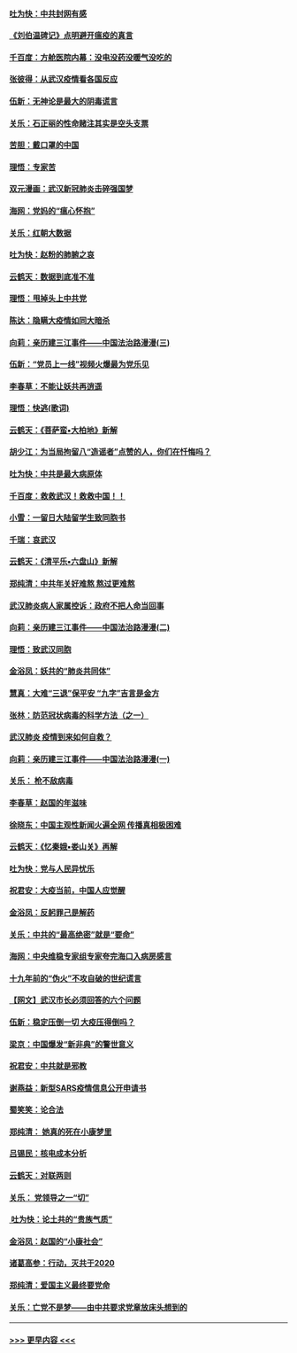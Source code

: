 #### [吐为快：中共封网有感](../pages/nsc993/n11852575.md?t=02081333) 
#### [《刘伯温碑记》点明避开瘟疫的真言](../pages/nsc993/n11852128.md?t=02081333) 
#### [千百度：方舱医院内幕：没电没药没暖气没吃的](../pages/nsc993/n11850211.md?t=02081333) 
#### [张彼得：从武汉疫情看各国反应](../pages/nsc993/n11850102.md?t=02081333) 
#### [伍新：无神论是最大的阴毒谎言](../pages/nsc993/n11846129.md?t=02081333) 
#### [关乐：石正丽的性命赌注其实是空头支票](../pages/nsc993/n11846109.md?t=02081333) 
#### [苦胆：戴口罩的中国](../pages/nsc993/n11845576.md?t=02081333) 
#### [理悟：专家苦](../pages/nsc993/n11845564.md?t=02081333) 
#### [双元漫画：武汉新冠肺炎击碎强国梦](../pages/nsc993/n11843320.md?t=02081333) 
#### [海网：党妈的“瘟心怀抱”](../pages/nsc993/n11840740.md?t=02081333) 
#### [关乐：红朝大数据](../pages/nsc993/n11840675.md?t=02081333) 
#### [吐为快：赵粉的肺腑之哀](../pages/nsc993/n11840618.md?t=02081333) 
#### [云鹤天：数据到底准不准](../pages/nsc993/n11840325.md?t=02081333) 
#### [理悟：甩掉头上中共党](../pages/nsc993/n11838826.md?t=02081333) 
#### [陈达：隐瞒大疫情如同大暗杀](../pages/nsc993/n11838771.md?t=02081333) 
#### [向莉：亲历建三江事件——中国法治路漫漫(三)](../pages/nsc993/n11831825.md?t=02081333) 
#### [伍新：“党员上一线”视频火爆最为党乐见](../pages/nsc993/n11838200.md?t=02081333) 
#### [李春草：不能让妖共再逍遥](../pages/nsc993/n11838102.md?t=02081333) 
#### [理悟：快逃(歌词)](../pages/nsc993/n11838083.md?t=02081333) 
#### [云鹤天：《菩萨蛮▪大柏地》新解](../pages/nsc993/n11838059.md?t=02081333) 
#### [胡少江：为当局拘留八“造谣者”点赞的人，你们在忏悔吗？](../pages/nsc993/n11836801.md?t=02081333) 
#### [吐为快：中共是最大病原体](../pages/nsc993/n11836748.md?t=02081333) 
#### [千百度：救救武汉！救救中国！！](../pages/nsc993/n11836145.md?t=02081333) 
#### [小雪：一留日大陆留学生致同胞书](../pages/nsc993/n11834624.md?t=02081333) 
#### [千瑞：哀武汉](../pages/nsc993/n11833647.md?t=02081333) 
#### [云鹤天：《清平乐▪六盘山》新解](../pages/nsc993/n11833611.md?t=02081333) 
#### [郑纯清：中共年关好难熬 熬过更难熬](../pages/nsc993/n11833489.md?t=02081333) 
#### [武汉肺炎病人家属控诉：政府不把人命当回事](../pages/nsc993/n11833205.md?t=02081333) 
#### [向莉：亲历建三江事件——中国法治路漫漫(二)](../pages/nsc993/n11829102.md?t=02081333) 
#### [理悟：致武汉同胞](../pages/nsc993/n11831522.md?t=02081333) 
#### [金浴凤：妖共的“肺炎共同体”](../pages/nsc993/n11829448.md?t=02081333) 
#### [慧真：大难“三退”保平安 “九字”吉言是金方](../pages/nsc993/n11829501.md?t=02081333) 
#### [张林：防范冠状病毒的科学方法（之一）](../pages/nsc993/n11828618.md?t=02081333) 
#### [武汉肺炎 疫情到来如何自救？](../pages/nsc993/n11827632.md?t=02081333) 
#### [向莉：亲历建三江事件——中国法治路漫漫(一)](../pages/nsc993/n11827190.md?t=02081333) 
#### [关乐： 枪不敌病毒](../pages/nsc993/n11826746.md?t=02081333) 
#### [李春草：赵国的年滋味](../pages/nsc993/n11826321.md?t=02081333) 
#### [徐晓东：中国主观性新闻火遍全网 传播真相极困难](../pages/nsc993/n11826508.md?t=02081333) 
#### [云鹤天：《忆秦娥▪娄山关》再解](../pages/nsc993/n11824682.md?t=02081333) 
#### [吐为快：党与人民异忧乐](../pages/nsc993/n11824660.md?t=02081333) 
#### [祝君安：大疫当前，中国人应觉醒](../pages/nsc993/n11821946.md?t=02081333) 
#### [金浴凤：反躬罪己是解药](../pages/nsc993/n11820280.md?t=02081333) 
#### [关乐：中共的“最高绝密”就是“要命”](../pages/nsc993/n11816946.md?t=02081333) 
#### [海网：中央维稳专家组专家夸完海口入病房感言](../pages/nsc993/n11815138.md?t=02081333) 
#### [十九年前的“伪火”不攻自破的世纪谎言](../pages/nsc993/n11813238.md?t=02081333) 
#### [【网文】武汉市长必须回答的六个问题](../pages/nsc993/n11813848.md?t=02081333) 
#### [伍新：稳定压倒一切 大疫压得倒吗？](../pages/nsc993/n11812634.md?t=02081333) 
#### [梁京：中国爆发“新非典”的警世意义](../pages/nsc993/n11812554.md?t=02081333) 
#### [祝君安：中共就是邪教](../pages/nsc993/n11812431.md?t=02081333) 
#### [谢燕益：新型SARS疫情信息公开申请书](../pages/nsc993/n11808840.md?t=02081333) 
#### [蜀笑笑：论合法](../pages/nsc993/n11808064.md?t=02081333) 
#### [郑纯清： 她真的死在小康梦里](../pages/nsc993/n11806623.md?t=02081333) 
#### [吕锡民：核电成本分析](../pages/nsc993/n11806284.md?t=02081333) 
#### [云鹤天：对联两则](../pages/nsc993/n11805957.md?t=02081333) 
#### [关乐： 党领导之一“切”](../pages/nsc993/n11804505.md?t=02081333) 
#### [ 吐为快：论土共的“贵族气质”](../pages/nsc993/n11804490.md?t=02081333) 
#### [金浴凤：赵国的“小康社会”](../pages/nsc993/n11804452.md?t=02081333) 
#### [诸葛高参：行动，灭共于2020](../pages/nsc993/n11804120.md?t=02081333) 
#### [郑纯清：爱国主义最终要党命](../pages/nsc993/n11802197.md?t=02081333) 
#### [关乐：亡党不是梦——由中共要求党章放床头想到的](../pages/nsc993/n11802156.md?t=02081333) 

----
#### [ >>> 更早内容 <<< ](../indexes/nsc993-earlier.md)
